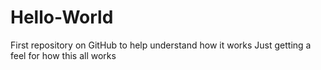 # Hello-World
First repository on GitHub to help understand how it works
Just getting a feel for how this all works
